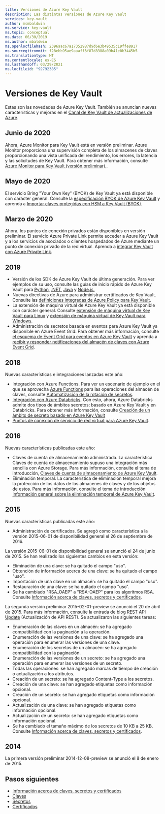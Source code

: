 ```yaml
---
title: Versiones de Azure Key Vault
description: Las distintas versiones de Azure Key Vault
services: key-vault
author: msmbaldwin
ms.service: key-vault
ms.topic: conceptual
ms.date: 06/30/2019
ms.author: mbaldwin
ms.openlocfilehash: 2396aac67a17352987d9d6e3b49535c19ffe8917
ms.sourcegitcommit: f28ebb95ae9aaaff3f87d8388a09b41e0b3445b5
ms.translationtype: HT
ms.contentlocale: es-ES
ms.lasthandoff: 03/29/2021
ms.locfileid: "92792385"
---
```

# <a name="key-vault-versions"></a>Versiones de Key Vault

Estas son las novedades de Azure Key Vault. También se anuncian nuevas características y mejoras en el [Canal de Key Vault de actualizaciones de Azure](https://azure.microsoft.com/updates/?category=security&query=Key%20vault).

## <a name="june-2020"></a>Junio de 2020

Ahora, Azure Monitor para Key Vault está en versión preliminar.  Azure Monitor proporciona una supervisión completa de los almacenes de claves proporcionando una vista unificada del rendimiento, los errores, la latencia y las solicitudes de Key Vault. Para obtener más información, consulte [Azure Monitor para Key Vault (versión preliminar).](../../azure-monitor/insights/key-vault-insights-overview.md).

## <a name="may-2020"></a>Mayo de 2020

El servicio Bring "Your Own Key" (BYOK) de Key Vault ya está disponible con carácter general. Consulte la [especificación BYOK de Azure Key Vault](../keys/byok-specification.md) y aprenda a [Importar claves protegidas con HSM a Key Vault (BYOK)](../keys/hsm-protected-keys-byok.md).

## <a name="march-2020"></a>Marzo de 2020

Ahora, los puntos de conexión privados están disponibles en versión preliminar. El servicio Azure Private Link permite acceder a Azure Key Vault y a los servicios de asociados o clientes hospedados de Azure mediante un punto de conexión privado de la red virtual.  Aprenda a [integrar Key Vault con Azure Private Link](private-link-service.md).

## <a name="2019"></a>2019

- Versión de los SDK de Azure Key Vault de última generación. Para ver ejemplos de su uso, consulte las guías de inicio rápido de Azure Key Vault para [Python](../secrets/quick-create-python.md), [.NET](../secrets/quick-create-net.md), [Java](../secrets/quick-create-java.md) y [Node.js.](../secrets/quick-create-node.md)
- Nuevas directivas de Azure para administrar certificados de Key Vault. Consulte las [definiciones integradas de Azure Policy para Key Vault](../policy-reference.md).
- La extensión de máquina virtual de Azure Key Vault ya está disponible con carácter general.  Consulte [extensión de máquina virtual de Key Vault para Linux](../../virtual-machines/extensions/key-vault-linux.md) y [extensión de máquina virtual de Key Vault para Windows](../../virtual-machines/extensions/key-vault-windows.md).
- Administración de secretos basada en eventos para Azure Key Vault ya disponible en Azure Event Grid. Para obtener más información, consulte [el esquema de Event Grid para eventos en Azure Key Vault](../../event-grid/event-schema-key-vault.md) y aprenda a [recibir y responder notificaciones del almacén de claves con Azure Event Grid](event-grid-tutorial.md).

## <a name="2018"></a>2018

Nuevas características e integraciones lanzadas este año:

- Integración con Azure Functions. Para ver un escenario de ejemplo en el que se aprovecha [Azure Functions](../../azure-functions/index.yml) para las operaciones del almacén de claves, consulte [Automatización de la rotación de secretos](../secrets/tutorial-rotation.md). 
- [Integración con Azure Databricks](/azure/databricks/scenarios/store-secrets-azure-key-vault). Con esto, ahora, Azure Databricks admite dos tipos de ámbitos secretos: basado en Azure Key Vault y en Databricks. Para obtener más información, consulte [Creación de un ámbito de secreto basado en Azure Key Vault](/azure/databricks/security/secrets/secret-scopes#--create-an-azure-key-vault-backed-secret-scope)
- [Puntos de conexión de servicio de red virtual para Azure Key Vault](overview-vnet-service-endpoints.md).

## <a name="2016"></a>2016

Nuevas características publicadas este año:

- Claves de cuenta de almacenamiento administrada. La característica Claves de cuenta de almacenamiento supuso una integración más sencilla con Azure Storage. Para más información, consulte el tema de introducción, [Claves de cuenta de almacenamiento de Azure Key Vault](../secrets/overview-storage-keys.md).
- Eliminación temporal. La característica de eliminación temporal mejora la protección de los datos de los almacenes de claves y de los objetos de estos. Para más información, consulte el tema de introducción [Información general sobre la eliminación temporal de Azure Key Vault](./soft-delete-overview.md).

## <a name="2015"></a>2015

Nuevas características publicadas este año:
- Administración de certificados. Se agregó como característica a la versión 2015-06-01 de disponibilidad general el 26 de septiembre de 2016.

La versión 2015-06-01 de disponibilidad general se anunció el 24 de junio de 2015. Se han realizado los siguientes cambios en esta versión: 
- Eliminación de una clave: se ha quitado el campo "uso".
- Obtención de información acerca de una clave: se ha quitado el campo "uso".
- Importación de una clave en un almacén: se ha quitado el campo "uso".
- Restauración de una clave: se ha quitado el campo "uso".     
- Se ha cambiado "RSA_OAEP" a "RSA-OAEP" para los algoritmos RSA. Consulte [Información acerca de claves, secretos y certificados](about-keys-secrets-certificates.md).    
 
La segunda versión preliminar 2015-02-01-preview se anunció el 20 de abril de 2015. Para más información, consulte la entrada de blog [REST API Update](/archive/blogs/kv/rest-api-update) (Actualización de API REST). Se actualizaron las siguientes tareas:
 
- Enumeración de las claves en un almacén: se ha agregado compatibilidad con la paginación a la operación.
- Enumeración de las versiones de una clave: se ha agregado una operación para enumerar las versiones de una clave.  
- Enumeración de los secretos de un almacén: se ha agregado compatibilidad con la paginación.
- Enumeración de las versiones de un secreto: se ha agregado una operación para enumerar las versiones de un secreto.  
- Todas las operaciones: se han agregado marcas de tiempo de creación o actualización a los atributos.  
- Creación de un secreto: se ha agregado Content-Type a los secretos.
- Creación de una clave: se han agregado etiquetas como información opcional.
- Creación de un secreto: se han agregado etiquetas como información opcional.
- Actualización de una clave: se han agregado etiquetas como información opcional.
- Actualización de un secreto: se han agregado etiquetas como información opcional.
- Se ha cambiado el tamaño máximo de los secretos de 10 KB a 25 KB. Consulte [Información acerca de claves, secretos y certificados](about-keys-secrets-certificates.md).    
 
## <a name="2014"></a>2014
 
La primera versión preliminar 2014-12-08-preview se anunció el 8 de enero de 2015.  
 
## <a name="next-steps"></a>Pasos siguientes

- [Información acerca de claves, secretos y certificados](about-keys-secrets-certificates.md)
- [Claves](../keys/index.yml)
- [Secretos](../secrets/index.yml)
- [Certificados](../certificates/index.yml)
